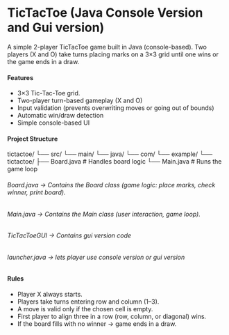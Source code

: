 # TicTacToe (Java Console Version and Gui version)
A simple 2-player TicTacToe game built in Java (console-based).
Two players (X and O) take turns placing marks on a 3×3 grid until one wins or the game ends in a draw.
#### Features
- 3×3 Tic-Tac-Toe grid.
- Two-player turn-based gameplay (X and O)
- Input validation (prevents overwriting moves or going out of bounds)
- Automatic win/draw detection
- Simple console-based UI
#### Project Structure
tictactoe/
 └── src/
     └── main/
         └── java/
             └── com/
                 └── example/
                     └── tictactoe/
                         ├── Board.java   # Handles board logic
                         └── Main.java    # Runs the game loop
###### Board.java → Contains the Board class (game logic: place marks, check winner, print board).
###### Main.java → Contains the Main class (user interaction, game loop).
###### TicTacToeGUI → Contains gui version code
###### launcher.java → lets player use console version or gui version
#### Rules
- Player X always starts.
- Players take turns entering row and column (1–3).
- A move is valid only if the chosen cell is empty.
- First player to align three in a row (row, column, or diagonal) wins.
- If the board fills with no winner → game ends in a draw.
